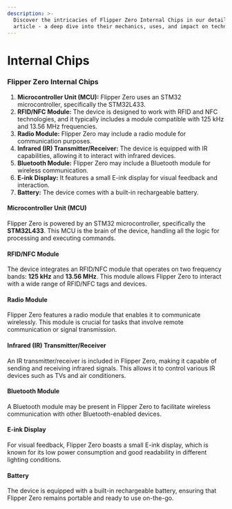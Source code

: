 ```yaml
---
description: >-
  Discover the intricacies of Flipper Zero Internal Chips in our detailed
  article - a deep dive into their mechanics, uses, and impact on technology.
---
```


# Internal Chips

### Flipper Zero Internal Chips

1. **Microcontroller Unit (MCU):** Flipper Zero uses an STM32 microcontroller, specifically the STM32L433.
2. **RFID/NFC Module:** The device is designed to work with RFID and NFC technologies, and it typically includes a module compatible with 125 kHz and 13.56 MHz frequencies.
3. **Radio Module:** Flipper Zero may include a radio module for communication purposes.
4. **Infrared (IR) Transmitter/Receiver:** The device is equipped with IR capabilities, allowing it to interact with infrared devices.
5. **Bluetooth Module:** Flipper Zero may include a Bluetooth module for wireless communication.
6. **E-ink Display:** It features a small E-ink display for visual feedback and interaction.
7. **Battery:** The device comes with a built-in rechargeable battery.

#### Microcontroller Unit (MCU)

Flipper Zero is powered by an STM32 microcontroller, specifically the **STM32L433**. This MCU is the brain of the device, handling all the logic for processing and executing commands.

#### RFID/NFC Module

The device integrates an RFID/NFC module that operates on two frequency bands: **125 kHz** and **13.56 MHz**. This module allows Flipper Zero to interact with a wide range of RFID/NFC tags and devices.

#### Radio Module

Flipper Zero features a radio module that enables it to communicate wirelessly. This module is crucial for tasks that involve remote communication or signal transmission.

#### Infrared (IR) Transmitter/Receiver

An IR transmitter/receiver is included in Flipper Zero, making it capable of sending and receiving infrared signals. This allows it to control various IR devices such as TVs and air conditioners.

#### Bluetooth Module

A Bluetooth module may be present in Flipper Zero to facilitate wireless communication with other Bluetooth-enabled devices.

#### E-ink Display

For visual feedback, Flipper Zero boasts a small E-ink display, which is known for its low power consumption and good readability in different lighting conditions.

#### Battery

The device is equipped with a built-in rechargeable battery, ensuring that Flipper Zero remains portable and ready to use on-the-go.
